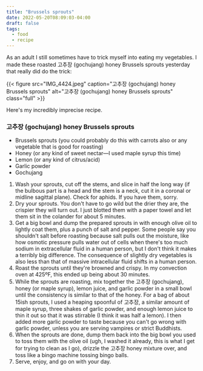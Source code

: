 ```yaml
---
title: "Brussels sprouts"
date: 2022-05-20T08:09:03-04:00
draft: false
tags:
  - food
  - recipe
---
```


As an adult I still sometimes have to trick myself into eating my vegetables. I made these roasted 고추장 (gochujang) honey Brussels sprouts yesterday that really did do the trick:

{{< figure src="IMG_4424.jpeg" caption="고추장 (gochujang) honey Brussels sprouts" alt="고추장 (gochujang) honey Brussels sprouts" class="full" >}}

Here's my incredibly imprecise recipe.

### 고추장 (gochujang) honey Brussels sprouts

* Brussels sprouts (you could probably do this with carrots also or any vegetable that is good for roasting)
* Honey (or any kind of sweet nectar—I used maple syrup this time)
* Lemon (or any kind of citrus/acid)
* Garlic powder
* Gochujang

1. Wash your sprouts, cut off the stems, and slice in half the long way (if the bulbous part is a head and the stem is a neck, cut it in a coronal or midline sagittal plane). Check for aphids. If you have them, sorry.
2. Dry your sprouts. You don't have to go wild but the drier they are, the crispier they will turn out. I just blotted them with a paper towel and let them sit in the colander for about 5 minutes.
3. Get a big bowl and dump the prepared sprouts in with enough olive oil to lightly coat them, plus a punch of salt and pepper. Some people say you shouldn't salt before roasting because salt pulls out the moisture, like how osmotic pressure pulls water out of cells when there's too much sodium in extracellular fluid in a human person, but I don't think it makes a terribly big difference. The consequence of slightly dry vegetables is also less than that of massive intracellular fluid shifts in a human person.
4. Roast the sprouts until they're browned and crispy. In my convection oven at 425ºF, this ended up being about 30 minutes.
5. While the sprouts are roasting, mix together the 고추장 (gochujang), honey (or maple syrup), lemon juice, and garlic powder in a small bowl until the consistency is similar to that of the honey. For a bag of about 15ish sprouts, I used a heaping spoonful of 고추장, a similar amount of maple syrup, three shakes of garlic powder, and enough lemon juice to thin it out so that it was stirrable (I think it was half a lemon). I then added more garlic powder to taste because you can't go wrong with garlic powder, unless you are serving vampires or strict Buddhists.
6. When the sprouts are done, dump them back into the big bowl you used to toss them with the olive oil (ugh, I washed it already, this is what I get for trying to clean as I go), drizzle the 고추장 honey mixture over, and toss like a bingo machine tossing bingo balls.
7. Serve, enjoy, and go on with your day.